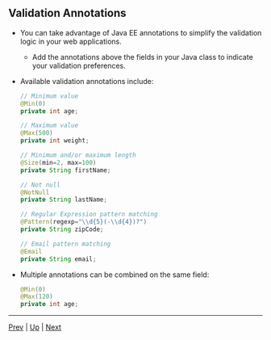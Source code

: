 ## Validation Annotations

* You can take advantage of Java EE annotations to simplify the validation logic in your web applications.

  * Add the annotations above the fields in your Java class to indicate your validation preferences.

* Available validation annotations include:

  ```java
  // Minimum value
  @Min(0)
  private int age;

  // Maximum value
  @Max(500)
  private int weight;

  // Minimum and/or maximum length
  @Size(min=2, max=100)
  private String firstName;

  // Not null
  @NotNull
  private String lastName;

  // Regular Expression pattern matching
  @Pattern(regexp="\\d{5}(-\\d{4})?")
  private String zipCode;

  // Email pattern matching
  @Email
  private String email;
  ```

* Multiple annotations can be combined on the same field:

  ```java
  @Min(0)
  @Max(120)
  private int age;
  ```

<hr>

[Prev](setup.md) | [Up](../README.md) | [Next](controller.md)
